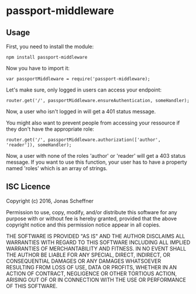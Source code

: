 # passport-middleware #

## Usage ##

First, you need to install the module:

```
npm install passport-middleware
```

Now you have to import it:
```
var passportMiddleware = require('passport-middleware);
```

Let's make sure, only logged in users can access your endpoint:

```
router.get('/', passportMiddleware.ensureAuthentication, someHandler);
```
Now, a user who isn't logged in will get a 401 status message.

You might also want to prevent people from accessing your ressource if they don't have the appropriate role:

```
router.get('/', passportMiddleware.authorization(['author', 'reader']), someHandler);
```

Now, a user with none of the roles 'author' or 'reader' will get a 403 status message. If you want to use this function, your user has to have a property named 'roles' which is an array of strings.

## ISC Licence ##

Copyright (c) 2016, Jonas Scheffner

Permission to use, copy, modify, and/or distribute this software for any purpose with or without fee is hereby granted, provided that the above copyright notice and this permission notice appear in all copies.

THE SOFTWARE IS PROVIDED "AS IS" AND THE AUTHOR DISCLAIMS ALL WARRANTIES WITH REGARD TO THIS SOFTWARE INCLUDING ALL IMPLIED WARRANTIES OF MERCHANTABILITY AND FITNESS. IN NO EVENT SHALL THE AUTHOR BE LIABLE FOR ANY SPECIAL, DIRECT, INDIRECT, OR CONSEQUENTIAL DAMAGES OR ANY DAMAGES WHATSOEVER RESULTING FROM LOSS OF USE, DATA OR PROFITS, WHETHER IN AN ACTION OF CONTRACT, NEGLIGENCE OR OTHER TORTIOUS ACTION, ARISING OUT OF OR IN CONNECTION WITH THE USE OR PERFORMANCE OF THIS SOFTWARE.